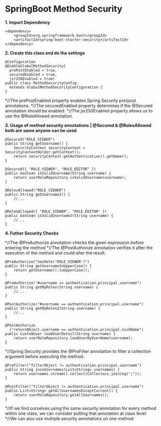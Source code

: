 # SpringBoot Method Security

**1. Import Dependency**
```
<dependency>
    <groupId>org.springframework.boot</groupId>
    <artifactId>spring-boot-starter-security</artifactId>
</dependency>
```
**2. Create this class and do the settings**
```
@Configuration
@EnableGlobalMethodSecurity(
  prePostEnabled = true, 
  securedEnabled = true, 
  jsr250Enabled = true)
public class MethodSecurityConfig 
  extends GlobalMethodSecurityConfiguration {
}
```
*//The prePostEnabled property enables Spring Security pre/post annotations.
*//The securedEnabled property determines if the @Secured annotation should be enabled.
*//The jsr250Enabled property allows us to use the @RoleAllowed annotation.

**3. Usage of method security annotations | @Secured & @RolesAllowed both are same anyone can be used**
```
@Secured("ROLE_VIEWER")
public String getUsername() {
    SecurityContext securityContext = SecurityContextHolder.getContext();
    return securityContext.getAuthentication().getName();
}

@Secured({ "ROLE_VIEWER", "ROLE_EDITOR" })
public boolean isValidUsername(String username) {
    return userRoleRepository.isValidUsername(username);
}

@RolesAllowed("ROLE_VIEWER")
public String getUsername2() {
    //...
}
    
@RolesAllowed({ "ROLE_VIEWER", "ROLE_EDITOR" })
public boolean isValidUsername2(String username) {
    //...
}
```

**4. Futher Security Checks**

*//The @PreAuthorize annotation checks the given expression before entering the method
*//The @PostAuthorize annotation verifies it after the execution of the method and could alter the result.

```
@PreAuthorize("hasRole('ROLE_VIEWER')")
public String getUsernameInUpperCase() {
    return getUsername().toUpperCase();
}

@PreAuthorize("#username == authentication.principal.username")
public String getMyRoles(String username) {
    //...
}

@PostAuthorize("#username == authentication.principal.username")
public String getMyRoles2(String username) {
    //...
}

@PostAuthorize
  ("returnObject.username == authentication.principal.nickName")
public CustomUser loadUserDetail(String username) {
    return userRoleRepository.loadUserByUserName(username);
}
```

*//Spring Security provides the @PreFilter annotation to filter a collection argument before executing the method:

```
@PreFilter("filterObject != authentication.principal.username")
public String joinUsernames(List<String> usernames) {
    return usernames.stream().collect(Collectors.joining(";"));
}

@PostFilter("filterObject != authentication.principal.username")
public List<String> getAllUsernamesExceptCurrent() {
    return userRoleRepository.getAllUsernames();
}
```

*//If we find ourselves using the same security annotation for every method within one class, we can consider putting that annotation at class level:
*//We can also use multiple security annotations on one method:
